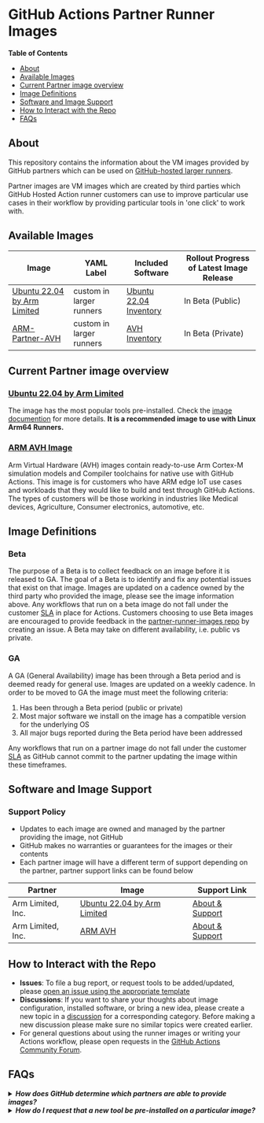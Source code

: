 
# GitHub Actions Partner Runner Images 

**Table of Contents**

- [About](#about)
- [Available Images](#available-images)
- [Current Partner image overview](#current-partner-image-overview)
- [Image Definitions](#image-definitions)
- [Software and Image Support](#software-and-image-support)
- [How to Interact with the Repo](#how-to-interact-with-the-repo)
- [FAQs](#faqs)

## About

This repository contains the information about the VM images provided by GitHub partners which can be used on [GitHub-hosted larger runners](https://docs.github.com/en/actions/using-github-hosted-runners/using-larger-runners).

Partner images are VM images which are created by third parties which GitHub Hosted Action runner customers can use to improve particular use cases in their workflow by providing particular tools in 'one click' to work with. 

## Available Images

| Image | YAML Label | Included Software | Rollout Progress of Latest Image Release |
| --------------------|---------------------|--------------------|---------------------|
| [Ubuntu 22.04 by Arm Limited](https://github.blog/changelog/2023-10-30-accelerate-your-ci-cd-with-arm-based-hosted-runners-in-github-actions/) | custom in larger runners| [Ubuntu 22.04 Inventory](/images/arm-ubuntu-22-image.md) | In Beta (Public)
| [ARM-Partner-AVH](https://resources.github.com/arm-gihub-actions-beta/) | custom in larger runners| [AVH Inventory](https://arm-software.github.io/AVH/main/infrastructure/html/avh_gh_inventory.html ) | In Beta (Private)

## Current Partner image overview 

### [Ubuntu 22.04 by Arm Limited](https://github.blog/changelog/2023-10-30-accelerate-your-ci-cd-with-arm-based-hosted-runners-in-github-actions/)
The image has the most popular tools pre-installed. Check the [image documention](/images/arm-ubuntu-22-image.md) for more details. **It is a recommended image to use with Linux Arm64 Runners.**

### [ARM AVH Image](https://arm-software.github.io/AVH/main/infrastructure/html/avh_gh.html)
Arm Virtual Hardware (AVH) images contain ready-to-use Arm Cortex-M simulation models and Compiler toolchains for native use with GitHub Actions. This image is for customers who have ARM edge IoT use cases and workloads that they would like to build and test through GitHub Actions. The types of customers will be those working in industries like Medical devices, Agriculture, Consumer electronics, automotive, etc. 

## Image Definitions

### Beta

The purpose of a Beta is to collect feedback on an image before it is released to GA. 
The goal of a Beta is to identify and fix any potential issues that exist on that image. 
Images are updated on a cadence owned by the third party who provided the image, please see the image information above. 
Any workflows that run on a beta image do not fall under the customer [SLA](https://github.com/customer-terms/github-online-services-sla) in place for Actions.
Customers choosing to use Beta images are encouraged to provide feedback in the [partner-runner-images repo](https://github.com/actions/partner-runner-images/issues/new/choose) by creating an issue. 
A Beta may take on different availability, i.e. public vs private.

### GA

A GA (General Availability) image has been through a Beta period and is deemed ready for general use. Images are updated on a weekly cadence. In order to be moved to
GA the image must meet the following criteria:

1. Has been through a Beta period (public or private)
2. Most major software we install on the image has a compatible version for the underlying OS
3. All major bugs reported during the Beta period have been addressed

Any workflows that run on a partner image do not fall under the customer [SLA](https://github.com/customer-terms/github-online-services-sla) as GitHub cannot commit to the partner updating the image within these timeframes. 

## Software and Image Support

### Support Policy

- Updates to each image are owned and managed by the partner providing the image, not GitHub
- GitHub makes no warranties or guarantees for the images or their contents 
- Each partner image will have a different term of support depending on the partner, partner support links can be found below


| Partner  | Image | Support Link | 
|-----------|-----------|-----------------------|
| Arm Limited, Inc.| [Ubuntu 22.04 by Arm Limited](https://github.blog/changelog/2023-10-30-accelerate-your-ci-cd-with-arm-based-hosted-runners-in-github-actions/)| [About & Support](https://github.com/actions/partner-runner-images/issues/new/choose) |
| Arm Limited, Inc.| [ARM AVH](https://resources.github.com/arm-gihub-actions-beta/)| [About & Support](https://arm-software.github.io/AVH/main/infrastructure/html/avh_gh.html) |

## How to Interact with the Repo

- **Issues**: To file a bug report, or request tools to be added/updated, please [open an issue using the appropriate template](https://github.com/actions/partner-runner-images/issues/new/choose)
- **Discussions**: If you want to share your thoughts about image configuration, installed software, or bring a new idea, please create a new topic in a [discussion](https://github.com/actions/partner-runner-images/discussions) for a corresponding category. Before making a new discussion please make sure no similar topics were created earlier.
- For general questions about using the runner images or writing your Actions workflow, please open requests in the [GitHub Actions Community Forum](https://github.community/c/github-actions/41).

## FAQs

<details>
   <summary><b><i>How does GitHub determine which partners are able to provide images?</b></i></summary>

We are currently reviewing which partnerships are best suited to provide particular experiences in GitHub Actions. If you are interested in providing an image please create an issue in this repo and the GitHub team will reach out to you. 
</details>

<details>
   <summary><b><i>How do I request that a new tool be pre-installed on a particular image?</b></i></summary>
Please create an issue and get an approval from us to add this tool to the image before creating the pull request.
</details>
